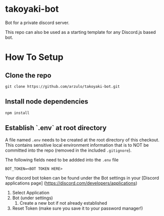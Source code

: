 # takoyaki-bot
Bot for a private discord server.

This repo can also be used as a starting template for any Discord.js based bot. 

<h1>How To Setup</h1>
<h2>Clone the repo</h2>

```
git clone https://github.com/arzulo/takoyaki-bot.git
```

<h2>Install node dependencies</h2>

```
npm install
```

<h2>Establish `.env` at root directory</h2>

A file named `.env` needs to be created at the root directory of this checkout.  This contains sensitive local environment information that is to NOT be committed into the repo (removed in the included `.gitignore`).

The following fields need to be addded into the `.env` file
```
BOT_TOKEN=<BOT TOKEN HERE>
```

Your discord bot token can be found under the Bot settings in your [Discord applications page] (https://discord.com/developers/applications)

1. Select Application
2. Bot (under settings)
	1. Create a new bot if not already established
3. Reset Token (make sure you save it to your password manager!)
